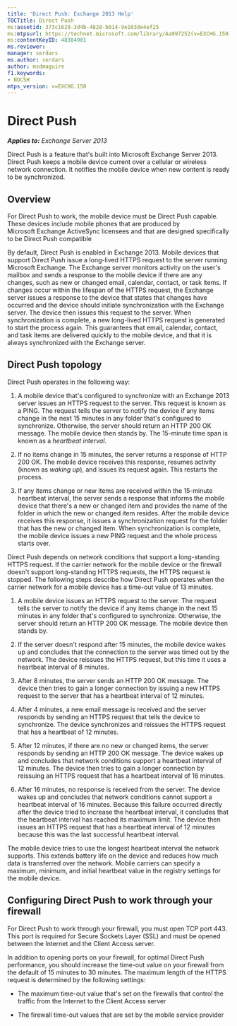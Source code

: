 ```yaml
---
title: 'Direct Push: Exchange 2013 Help'
TOCTitle: Direct Push
ms:assetid: 373c1629-3d4b-4828-b014-9e103de4ef25
ms:mtpsurl: https://technet.microsoft.com/library/Aa997252(v=EXCHG.150)
ms:contentKeyID: 48384981
ms.reviewer: 
manager: serdars
ms.author: serdars
author: msdmaguire
f1.keywords:
- NOCSH
mtps_version: v=EXCHG.150
---
```


# Direct Push

_**Applies to:** Exchange Server 2013_

Direct Push is a feature that's built into Microsoft Exchange Server 2013. Direct Push keeps a mobile device current over a cellular or wireless network connection. It notifies the mobile device when new content is ready to be synchronized.

## Overview

For Direct Push to work, the mobile device must be Direct Push capable. These devices include mobile phones that are produced by Microsoft Exchange ActiveSync licensees and that are designed specifically to be Direct Push compatible

By default, Direct Push is enabled in Exchange 2013. Mobile devices that support Direct Push issue a long-lived HTTPS request to the server running Microsoft Exchange. The Exchange server monitors activity on the user's mailbox and sends a response to the mobile device if there are any changes, such as new or changed email, calendar, contact, or task items. If changes occur within the lifespan of the HTTPS request, the Exchange server issues a response to the device that states that changes have occurred and the device should initiate synchronization with the Exchange server. The device then issues this request to the server. When synchronization is complete, a new long-lived HTTPS request is generated to start the process again. This guarantees that email, calendar, contact, and task items are delivered quickly to the mobile device, and that it is always synchronized with the Exchange server.

## Direct Push topology

Direct Push operates in the following way:

1. A mobile device that's configured to synchronize with an Exchange 2013 server issues an HTTPS request to the server. This request is known as a PING. The request tells the server to notify the device if any items change in the next 15 minutes in any folder that's configured to synchronize. Otherwise, the server should return an HTTP 200 OK message. The mobile device then stands by. The 15-minute time span is known as a *heartbeat interval*.

2. If no items change in 15 minutes, the server returns a response of HTTP 200 OK. The mobile device receives this response, resumes activity (known as *waking up*), and issues its request again. This restarts the process.

3. If any items change or new items are received within the 15-minute heartbeat interval, the server sends a response that informs the mobile device that there's a new or changed item and provides the name of the folder in which the new or changed item resides. After the mobile device receives this response, it issues a synchronization request for the folder that has the new or changed item. When synchronization is complete, the mobile device issues a new PING request and the whole process starts over.

Direct Push depends on network conditions that support a long-standing HTTPS request. If the carrier network for the mobile device or the firewall doesn't support long-standing HTTPS requests, the HTTPS request is stopped. The following steps describe how Direct Push operates when the carrier network for a mobile device has a time-out value of 13 minutes.

1. A mobile device issues an HTTPS request to the server. The request tells the server to notify the device if any items change in the next 15 minutes in any folder that's configured to synchronize. Otherwise, the server should return an HTTP 200 OK message. The mobile device then stands by.

2. If the server doesn't respond after 15 minutes, the mobile device wakes up and concludes that the connection to the server was timed out by the network. The device reissues the HTTPS request, but this time it uses a heartbeat interval of 8 minutes.

3. After 8 minutes, the server sends an HTTP 200 OK message. The device then tries to gain a longer connection by issuing a new HTTPS request to the server that has a heartbeat interval of 12 minutes.

4. After 4 minutes, a new email message is received and the server responds by sending an HTTPS request that tells the device to synchronize. The device synchronizes and reissues the HTTPS request that has a heartbeat of 12 minutes.

5. After 12 minutes, if there are no new or changed items, the server responds by sending an HTTP 200 OK message. The device wakes up and concludes that network conditions support a heartbeat interval of 12 minutes. The device then tries to gain a longer connection by reissuing an HTTPS request that has a heartbeat interval of 16 minutes.

6. After 16 minutes, no response is received from the server. The device wakes up and concludes that network conditions cannot support a heartbeat interval of 16 minutes. Because this failure occurred directly after the device tried to increase the heartbeat interval, it concludes that the heartbeat interval has reached its maximum limit. The device then issues an HTTPS request that has a heartbeat interval of 12 minutes because this was the last successful heartbeat interval.

The mobile device tries to use the longest heartbeat interval the network supports. This extends battery life on the device and reduces how much data is transferred over the network. Mobile carriers can specify a maximum, minimum, and initial heartbeat value in the registry settings for the mobile device.

## Configuring Direct Push to work through your firewall

For Direct Push to work through your firewall, you must open TCP port 443. This port is required for Secure Sockets Layer (SSL) and must be opened between the Internet and the Client Access server.

In addition to opening ports on your firewall, for optimal Direct Push performance, you should increase the time-out value on your firewall from the default of 15 minutes to 30 minutes. The maximum length of the HTTPS request is determined by the following settings:

- The maximum time-out value that's set on the firewalls that control the traffic from the Internet to the Client Access server

- The firewall time-out values that are set by the mobile service provider
